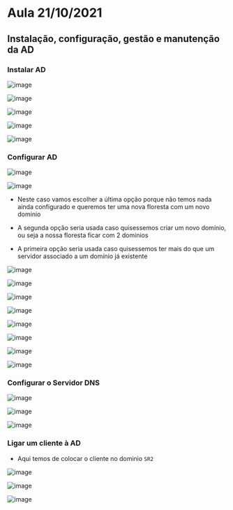 # Aula 21/10/2021

## Instalação, configuração, gestão e manutenção da AD

### Instalar AD

![image](https://user-images.githubusercontent.com/12052283/138591101-1aaa5964-3223-44aa-8235-6100a279fa5f.png)

![image](https://user-images.githubusercontent.com/12052283/138591111-6bc9266e-3aa3-4f25-be2a-3890ba16cb9e.png)

![image](https://user-images.githubusercontent.com/12052283/138591121-d3c79c38-44b3-4026-9f31-c90bbfdeff48.png)

![image](https://user-images.githubusercontent.com/12052283/138591128-5f5c68a8-7696-4a33-9979-1320fccfe05b.png)

![image](https://user-images.githubusercontent.com/12052283/138591147-73a8b8de-91bc-46a3-a28b-3786523048e0.png)

### Configurar AD

![image](https://user-images.githubusercontent.com/12052283/138591192-8fcba995-9f24-44cf-b9a3-0d053cbfa59f.png)

![image](https://user-images.githubusercontent.com/12052283/138591207-c5e82710-a012-466e-a0da-807b92124b1c.png)

- Neste caso vamos escolher a última opção porque não temos nada ainda configurado e queremos ter uma nova floresta com um novo dominio

- A segunda opção seria usada caso quisessemos criar um novo domínio, ou seja a nossa floresta ficar com 2 dominios

- A primeira opção seria usada caso quisessemos ter mais do que um servidor associado a um domínio já existente

![image](https://user-images.githubusercontent.com/12052283/138591341-17a32048-7187-4e6e-9680-35f25f946f4b.png)

![image](https://user-images.githubusercontent.com/12052283/138591388-6f50d7a2-9de6-415a-8d4f-0e4bfac468d4.png)

![image](https://user-images.githubusercontent.com/12052283/138591406-f405f141-deb9-4e16-8ec0-5559cb3fb41f.png)

![image](https://user-images.githubusercontent.com/12052283/138591425-6fc9909a-6d77-4361-8850-855d015fa966.png)

![image](https://user-images.githubusercontent.com/12052283/138591431-c30775c5-3847-4983-a028-289f863f4071.png)

![image](https://user-images.githubusercontent.com/12052283/138591489-8604b3b9-7177-40c0-8362-3150bcded319.png)

![image](https://user-images.githubusercontent.com/12052283/138591517-c37c9217-d05d-498a-8e2a-c58c1b6e2155.png)

![image](https://user-images.githubusercontent.com/12052283/138591569-5257d26c-7848-4f8a-860a-479b613afeee.png)

### Configurar o Servidor DNS

![image](https://user-images.githubusercontent.com/12052283/138591603-03cfd5a0-582d-48a1-a7a9-3d4a93993f16.png)

![image](https://user-images.githubusercontent.com/12052283/138591630-0c01e317-dd99-46b8-bf12-4ca06c825db5.png)

![image](https://user-images.githubusercontent.com/12052283/138591651-569aecee-5000-4229-b745-8f96cb2f5367.png)

### Ligar um cliente à AD

- Aqui temos de colocar o cliente no dominio `SR2`

![image](https://user-images.githubusercontent.com/12052283/138591692-5fa40e1f-ac7c-4e3e-9cb8-916964859d1f.png)

![image](https://user-images.githubusercontent.com/12052283/138591704-3906efbd-fc82-4467-acab-4fbe2012d6f6.png)

![image](https://user-images.githubusercontent.com/12052283/138591718-205832be-07a6-4350-9d8d-6b4ba12cfa18.png)

